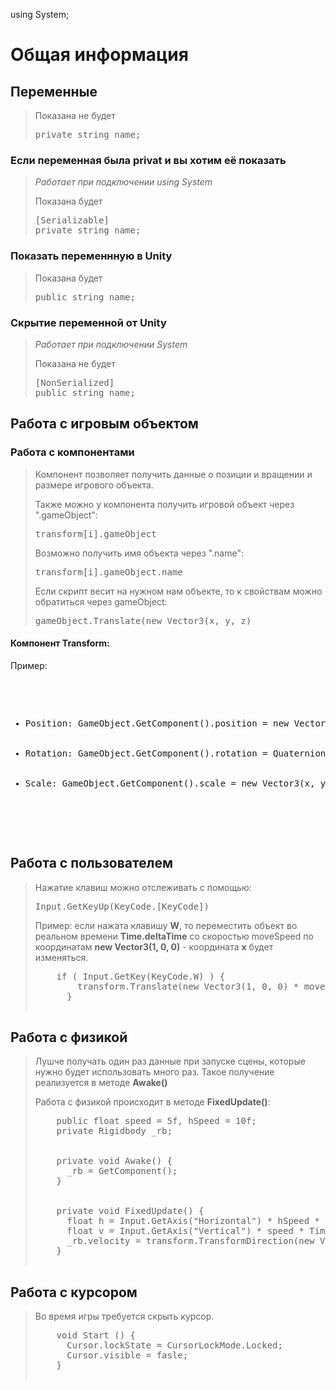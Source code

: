 using System;
# Общая информация
## Переменные
  <blockquote>
    <p>Показана не будет<pre>private string name;</pre></p> 
  </blockquote>

### Если переменная была privat и вы хотим её показать
  <blockquote>
    <p><i>Работает при подключении using System</i></p>
    <p>Показана будет<pre>[Serializable]<br>private string name;</pre></p> 
  </blockquote>

### Показать переменнную в Unity
  <blockquote>
    <p>Показана будет<pre>public string name;</pre></p> 
  </blockquote>

### Скрытие переменной от Unity
  <blockquote>
    <p><i>Работает при подключении System</i></p>
    <p>Показана не будет<pre>[NonSerialized]<br>public string name;</pre></p> 
  </blockquote>

## Работа с игровым объектом
  ### Работа с компонентами
  <blockquote>
    <p>Компонент позволяет получить данные о позиции и вращении и размере игрового объекта.</p>
    <p>Также можно у компонента получить игровой объект через ".gameObject": <pre>transform[i].gameObject</pre></p>
    <p>Возможно получить имя объекта через ".name": <pre>transform[i].gameObject.name</pre></p>
    <p>Если скрипт весит на нужном нам объекте, то к свойствам можно обратиться через gameObject: <pre>gameObject.Translate(new Vector3(x, y, z)</pre></p>
  </blockquote>

  <h4>Компонент Transform:</h4>
  <p>Пример:</p>
  <pre>
    <ul>
      <li>Position: GameObject.GetComponent<Transform>().position = new Vector3(x, y, z);</li>
      <li>Rotation: GameObject.GetComponent<Transform>().rotation = Quaternion.Euler(x, y, z);</li>
      <li>Scale: GameObject.GetComponent<Transform>().scale = new Vector3(x, y, z); - <i>не верно</i></li>
    </ul>
  </pre>

## Работа с пользователем
<blockquote>
  <p>Нажатие клавиш можно отслеживать с помощью: <pre>Input.GetKeyUp(KeyCode.[KeyCode])</pre></p>
  <p>Пример: если нажата клавишу <b>W</b>, то переместить объект во реальном времени <b>Time.deltaTime</b> со скоростью moveSpeed по координатам <b>new Vector3(1, 0, 0)</b> - координата <b>x</b> будет изменяться.</p>
  <pre>
    if ( Input.GetKey(KeyCode.W) ) {
        transform.Translate(new Vector3(1, 0, 0) * moveSpeed * Time.deltaTime);
      }
  </pre>
</blockquote>

## Работа с физикой
<blockquote>
  <p>Лушче получать один раз данные при запуске сцены, которые нужно будет использовать много раз. Такое получение реализуется в методе <b>Awake()</b></p>
  <p>Работа с физикой происходит в методе <b>FixedUpdate()</b>:</p>
  <pre>
    public float speed = 5f, hSpeed = 10f;  
    private Rigidbody _rb;
    <br>
    private void Awake() {
      _rb = GetComponent<Rigidbody>();
    }
    <br>
    private void FixedUpdate() {
      float h = Input.GetAxis("Horizontal") * hSpeed * Time.deltaTime;
      float v = Input.GetAxis("Vertical") * speed * Time.deltaTime;
      _rb.velocity = transform.TransformDirection(new Vector3(h, _rb.velocity.y, v));
    }
  </pre>
</blockquote>

## Работа с курсором
<blockquote>
  <p>Во время игры требуется скрыть курсор.</p>
   <pre>
    void Start () {
      Cursor.lockState = CursorLockMode.Locked;
      Cursor.visible = fasle;
    }
   </pre>